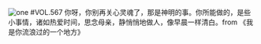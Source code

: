 ![one](http://image.wufazhuce.com/Fqa321sNP1I6aikL0aTAnH0e-VSS)
#VOL.567
你呀，你别再关心灵魂了，那是神明的事。你所能做的，是些小事情，诸如热爱时间，思念母亲，静悄悄地做人，像早晨一样清白。from 《我是你流浪过的一个地方》